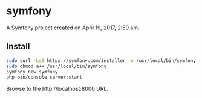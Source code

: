 symfony
=======

A Symfony project created on April 19, 2017, 2:59 am.

## Install

```bash
sudo curl -LsS https://symfony.com/installer -o /usr/local/bin/symfony
sudo chmod a+x /usr/local/bin/symfony
symfony new symfony
php bin/console server:start
```

Browse to the http://localhost:8000 URL.

